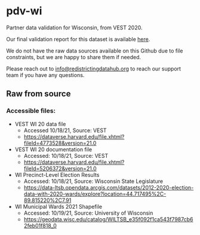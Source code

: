 # pdv-wi
Partner data validation for Wisconsin, from VEST 2020. 

Our final validation report for this dataset is available [here](https://redistrictingdatahub.org/dataset/vest-2020-wisconsin-precinct-and-election-results/).

We do not have the raw data sources available on this Github due to file constraints, but we are happy to share them if needed. 

Please reach out to info@redistrictingdatahub.org to reach our support team if you have any questions.

## Raw from source

### Accessible files: 
- VEST WI 20 data file
  - Accessed 10/18/21, Source: VEST
  - https://dataverse.harvard.edu/file.xhtml?fileId=4773528&version=21.0
- VEST WI 20 documentation file
  - Accessed: 10/18/21, Source: VEST
  - https://dataverse.harvard.edu/file.xhtml?fileId=5206372&version=21.0
- WI Precinct-Level Election Results
  - Accessed: 10/18/21, Source: Wisconsin State Legislature
  - https://data-ltsb.opendata.arcgis.com/datasets/2012-2020-election-data-with-2020-wards/explore?location=44.717495%2C-89.815220%2C7.91
- WI Municipal Wards 2021 Shapefile
  - Accessed: 10/19/21, Source: University of Wisconsin
  - https://geodata.wisc.edu/catalog/WILTSB_e35f092f1ca543f7987cb62feb01f818_0



